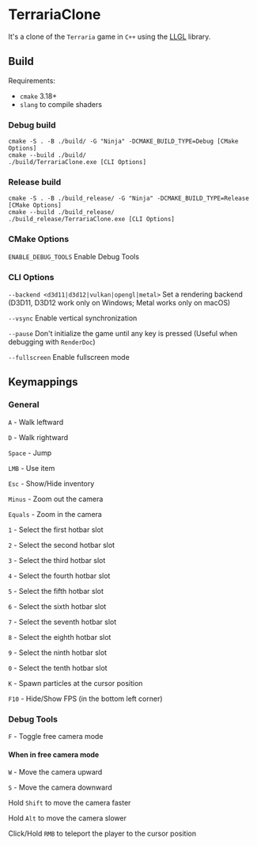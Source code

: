 # TerrariaClone

It's a clone of the `Terraria` game in `C++` using the [LLGL](https://github.com/LukasBanana/LLGL) library.

## Build

Requirements:

* `cmake` 3.18+
* `slang` to compile shaders

### Debug build

```console
cmake -S . -B ./build/ -G "Ninja" -DCMAKE_BUILD_TYPE=Debug [CMake Options]
cmake --build ./build/
./build/TerrariaClone.exe [CLI Options]
```

### Release build

```console
cmake -S . -B ./build_release/ -G "Ninja" -DCMAKE_BUILD_TYPE=Release [CMake Options]
cmake --build ./build_release/
./build_release/TerrariaClone.exe [CLI Options]
```

### CMake Options

`ENABLE_DEBUG_TOOLS` Enable Debug Tools

### CLI Options

`--backend <d3d11|d3d12|vulkan|opengl|metal>` Set a rendering backend (D3D11, D3D12 work only on Windows; Metal works only on macOS)

`--vsync` Enable vertical synchronization

`--pause` Don't initialize the game until any key is pressed (Useful when debugging with `RenderDoc`)

`--fullscreen` Enable fullscreen mode

## Keymappings

### General

`A` - Walk leftward

`D` - Walk rightward

`Space` - Jump

`LMB` - Use item

`Esc` - Show/Hide inventory

`Minus` - Zoom out the camera

`Equals` - Zoom in the camera

`1` - Select the first hotbar slot

`2` - Select the second hotbar slot

`3` - Select the third hotbar slot

`4` - Select the fourth hotbar slot

`5` - Select the fifth hotbar slot

`6` - Select the sixth hotbar slot

`7` - Select the seventh hotbar slot

`8` - Select the eighth hotbar slot

`9` - Select the ninth hotbar slot

`0` - Select the tenth hotbar slot

`K` - Spawn particles at the cursor position

`F10` - Hide/Show FPS (in the bottom left corner)

### Debug Tools

`F` - Toggle free camera mode

#### When in free camera mode

`W` - Move the camera upward

`S` - Move the camera downward

Hold `Shift` to move the camera faster

Hold `Alt` to move the camera slower

Click/Hold `RMB` to teleport the player to the cursor position
